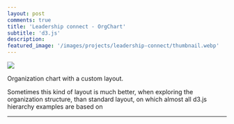 ```yaml
---
layout: post
comments: true
title: 'Leadership connect - OrgChart'
subtitle: 'd3.js'
description: 
featured_image: '/images/projects/leadership-connect/thumbnail.webp'
---
```



![](/images/projects/leadership-connect/preview.gif)


Organization chart with a custom layout.

Sometimes this kind of layout is much better, when exploring the organization structure, than standard layout, on which almost all d3.js hierarchy examples are based on






---





